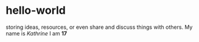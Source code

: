 # hello-world
storing ideas, resources, or even share and discuss things with others.
My name is *Kathrine*
I am **17**
